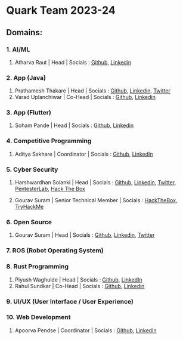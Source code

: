 # Quark Team 2023-24

## Domains:


### 1. AI/ML

1. Atharva Raut | Head | Socials : [Github](https://github.com/Atharvaraut19), [Linkedin](https://www.linkedin.com/in/atharva-raut-4b3296228/)

### 2. App (Java)

1. Prathamesh Thakare | Head | Socials : [Github](https://github.com/Prathamesh72003), [Linkedin](https://linkedin.com/in/prathamesh-prabhakar-thakare), [Twitter](https://twitter.com/heyy_prathammm)
2. Varad Uplanchiwar | Co-Head | Socials : [Github](https://github.com/Varad0414), [Linkedin](https://www.linkedin.com/in/varad-uplanchiwar-34b636258/)

### 3. App (Flutter)

1. Soham Pande | Head | Socials : [Github](https://github.com/soham-1902), [Linkedin](https://www.linkedin.com/in/sohampande/)

### 4. Competitive Programming

1. Aditya Sakhare | Coordinator | Socials : [Github](https://github.com/Adi-vig/), [LinkedIn](https://www.linkedin.com/in/aditya-sakhare-6855a5256/)

### 5. Cyber Security

1. Harshwardhan Solanki | Head | Socials : [Github](https://github.com/HARSH-232), [Linkedin](https://linkedin.com/in/harshwardhan-solanki), [Twitter](https://twitter.com/HarshSec), [PentesterLab](https://pentesterlab.com/profile/Retaliator), [Hack The Box](https://app.hackthebox.com/profile/1001612)

2. Gourav Suram | Senior Technical Member | Socials : [HackTheBox](https://app.hackthebox.com/profile/670089), [TryHackMe](https://tryhackme.com/p/Cli3nt)
   
### 6. Open Source

1. Gourav Suram | Head | Socials : [Github](https://github.com/heapbytes), [Linkedin](https://linkedin.com/in/gouravsuram), [Twitter](https://twitter.com/heapbytes)

### 7. ROS (Robot Operating System)
### 8. Rust Programming
1. Piyush Waghulde | Head | Socials : [Github](https://github.com/piyushw0203), [LinkedIn](https://www.linkedin.com/in/piyush-waghulde-5b0499232)
2. Rahul Sundkar | Co-Head | Socials : [Github](https://github.com/RahulSundkar), [Linkedin](https://linkedin.com/in/rahulsundkar)

### 9. UI/UX (User Interface / User Experience)
### 10. Web Development
1. Apoorva Pendse | Coordinator | Socials : [Github](https://github.com/apoorvapendse/), [LinkedIn](https://www.linkedin.com/in/apoorva-pendse-5b620225a/)

